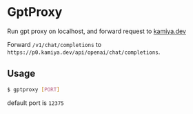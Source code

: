 # GptProxy

Run gpt proxy on localhost, and forward request to [kamiya.dev](kamiya.dev)

Forward `/v1/chat/completions` to `https://p0.kamiya.dev/api/openai/chat/completions`.

## Usage

```sh
$ gptproxy [PORT]
```

default port is `12375`
